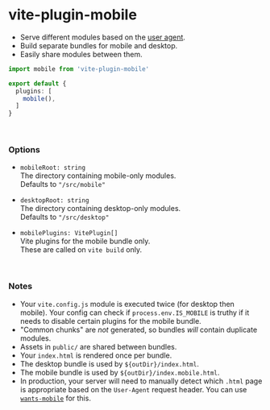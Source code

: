 # vite-plugin-mobile

- Serve different modules based on the [user agent].
- Build separate bundles for mobile and desktop.
- Easily share modules between them.

[user agent]: https://en.wikipedia.org/wiki/User_agent

```ts
import mobile from 'vite-plugin-mobile'

export default {
  plugins: [
    mobile(),
  ]
}
```

&nbsp;

### Options

- `mobileRoot: string`  
  The directory containing mobile-only modules.  
  Defaults to `"/src/mobile"`

- `desktopRoot: string`  
  The directory containing desktop-only modules.  
  Defaults to `"/src/desktop"`

- `mobilePlugins: VitePlugin[]`  
  Vite plugins for the mobile bundle only.  
  These are called on `vite build` only.

&nbsp;

### Notes

- Your `vite.config.js` module is executed twice (for desktop then mobile). Your config can check if `process.env.IS_MOBILE` is truthy if it needs to disable certain plugins for the mobile bundle.
- "Common chunks" are *not* generated, so bundles *will* contain duplicate modules.
- Assets in `public/` are shared between bundles.
- Your `index.html` is rendered once per bundle.
- The desktop bundle is used by `${outDir}/index.html`.
- The mobile bundle is used by `${outDir}/index.mobile.html`.
- In production, your server will need to manually detect which `.html` page is appropriate based on the `User-Agent` request header. You can use [`wants-mobile`](https://github.com/alloc/wants-mobile) for this.
